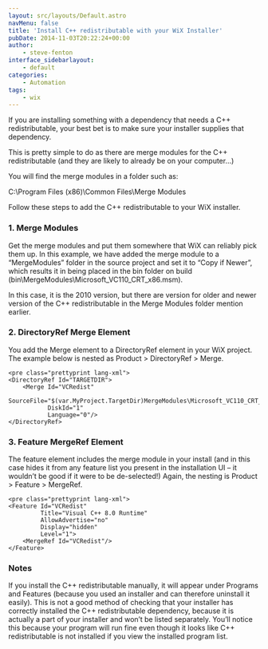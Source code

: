 ```yaml
---
layout: src/layouts/Default.astro
navMenu: false
title: 'Install C++ redistributable with your WiX Installer'
pubDate: 2014-11-03T20:22:24+00:00
author:
    - steve-fenton
interface_sidebarlayout:
    - default
categories:
    - Automation
tags:
    - wix
---
```


If you are installing something with a dependency that needs a C++ redistributable, your best bet is to make sure your installer supplies that dependency.

This is pretty simple to do as there are merge modules for the C++ redistributable (and they are likely to already be on your computer…)

You will find the merge modules in a folder such as:

C:\\Program Files (x86)\\Common Files\\Merge Modules

Follow these steps to add the C++ redistributable to your WiX installer.

### 1. Merge Modules

Get the merge modules and put them somewhere that WiX can reliably pick them up. In this example, we have added the merge module to a “MergeModules” folder in the source project and set it to “Copy if Newer”, which results it in being placed in the bin folder on build (bin\\MergeModules\\Microsoft\_VC110\_CRT\_x86.msm).

In this case, it is the 2010 version, but there are version for older and newer version of the C++ redistributable in the Merge Modules folder mention earlier.

### 2. DirectoryRef Merge Element

You add the Merge element to a DirectoryRef element in your WiX project. The example below is nested as Product &gt; DirectoryRef &gt; Merge.

```
<pre class="prettyprint lang-xml">
<DirectoryRef Id="TARGETDIR">
    <Merge Id="VCRedist" 
           SourceFile="$(var.MyProject.TargetDir)MergeModules\Microsoft_VC110_CRT_x86.msm" 
           DiskId="1" 
           Language="0"/>
</DirectoryRef>
```

### 3. Feature MergeRef Element

The feature element includes the merge module in your install (and in this case hides it from any feature list you present in the installation UI – it wouldn’t be good if it were to be de-selected!) Again, the nesting is Product &gt; Feature &gt; MergeRef.

```
<pre class="prettyprint lang-xml">
<Feature Id="VCRedist" 
         Title="Visual C++ 8.0 Runtime" 
         AllowAdvertise="no" 
         Display="hidden" 
         Level="1">
    <MergeRef Id="VCRedist"/>
</Feature>
```

### Notes

If you install the C++ redistributable manually, it will appear under Programs and Features (because you used an installer and can therefore uninstall it easily). This is not a good method of checking that your installer has correctly installed the C++ redistributable dependency, because it is actually a part of your installer and won’t be listed separately. You’ll notice this because your program will run fine even though it looks like C++ redistributable is not installed if you view the installed program list.
